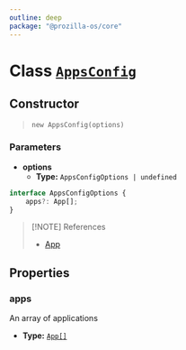 ```yaml
---
outline: deep
package: "@prozilla-os/core"
---
```


# Class [`AppsConfig`](https://github.com/prozilla-os/ProzillaOS/blob/main/packages/core/src/features/system/configs/appsConfig.ts)

## Constructor

> `new AppsConfig(options)`

### Parameters

- **options**
  - **Type:** `AppsConfigOptions | undefined`

```ts
interface AppsConfigOptions {
	apps?: App[];
}
```

> [!NOTE] References
>
> - [App](/reference/core/classes/apps/app)

## Properties

### apps

An array of applications

- **Type:** [`App[]`](/reference/core/classes/apps/app)
